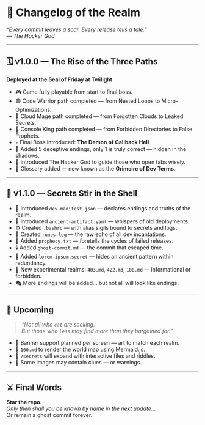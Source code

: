 # 📜 Changelog of the Realm

_“Every commit leaves a scar. Every release tells a tale.”_  
_— The Hacker God_

---

## 🗓️ v1.0.0 — The Rise of the Three Paths  
**Deployed at the Seal of Friday at Twilight**

- 🎮 Game fully playable from start to final boss.
- 🟢 Code Warrior path completed — from Nested Loops to Micro-Optimizations.
- 🔵 Cloud Mage path completed — from Forgotten Clouds to Leaked Secrets.
- 🔴 Console King path completed — from Forbidden Directories to False Prophets.
- 💀 Final Boss introduced: **The Demon of Callback Hell**
- 👻 Added 5 deceptive endings, only 1 is truly correct — hidden in the shadows.
- 🌟 Introduced The Hacker God to guide those who open tabs wisely.
- 🧙 Glossary added — now known as the **Grimoire of Dev Terms**.

---

## 🧩 v1.1.0 — Secrets Stir in the Shell

- 🧾 Introduced `dev-manifest.json` — declares endings and truths of the realm.
- 🔮 Introduced `ancient-artifact.yaml` — whispers of old deployments.
- ⚙️ Created `.bashrc` — with alias sigils bound to secrets and logs.
- 📜 Created `runes.log` — the raw echo of all dev incantations.
- 📖 Added `prophecy.txt` — foretells the cycles of failed releases.
- 🕯️ Added `ghost-commit.md` — the commit that escaped time.
- 📜 Added `lorem-ipsum.secret` — hides an ancient pattern within redundancy.
- 🧪 New experimental realms: `403.md`, `422.md`, `100.md` — informational or forbidden.
- 🎭 More endings will be added... but not all will look like endings.

---

## 🔭 Upcoming

> _“Not all who `cat` are seeking.  
> But those who `less` may find more than they bargained for.”_

- 🎨 Banner support planned per screen — art to match each realm.
- 🧭 `100.md` to render the world map using Mermaid.js.
- 📂 `/secrets` will expand with interactive files and riddles.
- 📸 Some images may contain clues — or warnings.

---

## ⚔️ Final Words

**Star the repo.**  
_Only then shall you be known by name in the next update…_  
Or remain a ghost commit forever.

